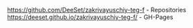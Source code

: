 https://github.com/DeeSet/zakrivayuschiy-teg-f - Repositories
https://deeset.github.io/zakrivayuschiy-teg-f/ - GH-Pages